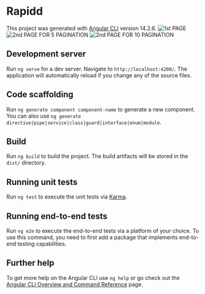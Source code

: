 # Rapidd

This project was generated with [Angular CLI](https://github.com/angular/angular-cli) version 14.2.6.
![1st PAGE](https://github.com/yuvaraja5/Employee-Working-time-monitoring/assets/107973584/0ada7352-5078-4b19-b81c-99109415f4ed)
![2nd PAGE FOR 5 PAGINATION](https://github.com/yuvaraja5/Employee-Working-time-monitoring/assets/107973584/0fe0e5f2-2667-4363-921e-4f294218b010)
![2nd PAGE FOR 10 PAGINATION](https://github.com/yuvaraja5/Employee-Working-time-monitoring/assets/107973584/c21e881a-7001-4448-9b3c-d5e8256b1b86)


## Development server

Run `ng serve` for a dev server. Navigate to `http://localhost:4200/`. The application will automatically reload if you change any of the source files.

## Code scaffolding

Run `ng generate component component-name` to generate a new component. You can also use `ng generate directive|pipe|service|class|guard|interface|enum|module`.

## Build

Run `ng build` to build the project. The build artifacts will be stored in the `dist/` directory.

## Running unit tests

Run `ng test` to execute the unit tests via [Karma](https://karma-runner.github.io).

## Running end-to-end tests

Run `ng e2e` to execute the end-to-end tests via a platform of your choice. To use this command, you need to first add a package that implements end-to-end testing capabilities.

## Further help

To get more help on the Angular CLI use `ng help` or go check out the [Angular CLI Overview and Command Reference](https://angular.io/cli) page.
